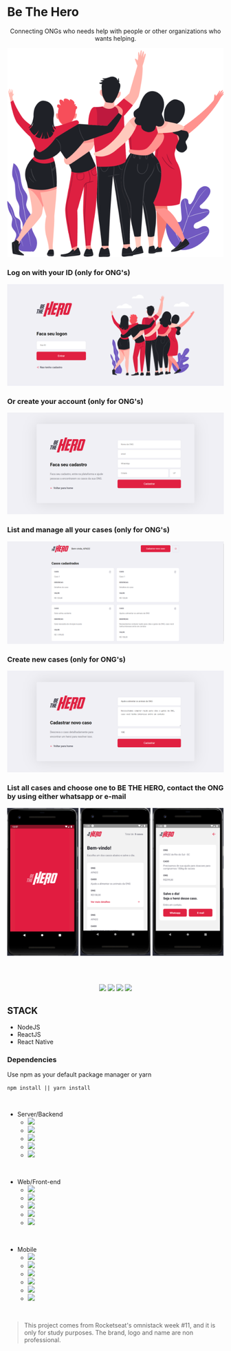 # Be The Hero

<p align="center">
Connecting ONGs who needs help with people or other organizations who wants helping.

<p align="center">
    <img src="/assets/heroes.png">
</p>

### Log on with your ID (only for ONG's)

<p align="center">
    <img src="/assets/logon.png">
</p>

### Or create your account (only for ONG's)

<p align="center">
    <img src="/assets/register.png">
</p>

### List and manage all your cases (only for ONG's)

<p align="center">
    <img src="/assets/list-cases.png">
</p>

### Create new cases (only for ONG's)

<p align="center">
    <img src="/assets/new-case.png">
</p>

### List all cases and choose one to BE THE HERO, contact the ONG by using either whatsapp or e-mail

<p align="center">
    <img src="/assets/app.png">
</p>

<br>
<br>

<p align="center">
    <img src="https://img.shields.io/github/stars/brenogsouza/omni-stack-week-11"/>
    <img src="https://img.shields.io/github/forks/brenogsouza/omni-stack-week-11"/>
    <img src="https://img.shields.io/github/issues/brenogsouza/omni-stack-week-11"/>
    <img src="https://img.shields.io/github/license/brenogsouza/omni-stack-week-11"/>
</p>

## STACK

- NodeJS
- ReactJS
- React Native

### Dependencies

<p>
Use npm as your default package manager or yarn

```
npm install || yarn install
```

</p>

<br>

- Server/Backend
  - <img src="https://img.shields.io/badge/axios-^0.19.1-green"/>
  - <img src="https://img.shields.io/badge/cors-^2.8.5-green"/>
  - <img src="https://img.shields.io/badge/express-^4.17.1-green"/>
  - <img src="https://img.shields.io/badge/sqlite3-^4.1.1-green"/>
  - <img src="https://img.shields.io/badge/knex.io-^0.20.13-green"/>

<br>

- Web/Front-end
  - <img src="https://img.shields.io/badge/axios-^0.19.2-blue"/>
  - <img src="https://img.shields.io/badge/reactDom-^16.13.1-blue"/>
  - <img src="https://img.shields.io/badge/reactScripts-3.4.1-blue"/>
  - <img src="https://img.shields.io/badge/reactRouterDom-^5.1.2-blue"/>
  - <img src="https://img.shields.io/badge/reactIcons-^3.9.0-blue"/>

<br>

- Mobile
  - <img src="https://img.shields.io/badge/reactNativeGestureHandler-~1.5.0-purple"/>
  - <img src="https://img.shields.io/badge/expoMailComposer-~8.0.0-purple"/>
  - <img src="https://img.shields.io/badge/reactNativeWebview-7.4.3-purple"/>
  - <img src="https://img.shields.io/badge/expo-~36.0.0-purple"/>
  - <img src="https://img.shields.io/badge/axios-^0.19.1-purple"/>
  - <img src="https://img.shields.io/badge/intl-^1.2.5-purple"/>

<br>

<blockquote alt="[ignore]">
<p>
This project comes from Rocketseat's omnistack week #11, and it is only for study purposes. The brand, logo and name are non professional.
</p>
</blockquote>
